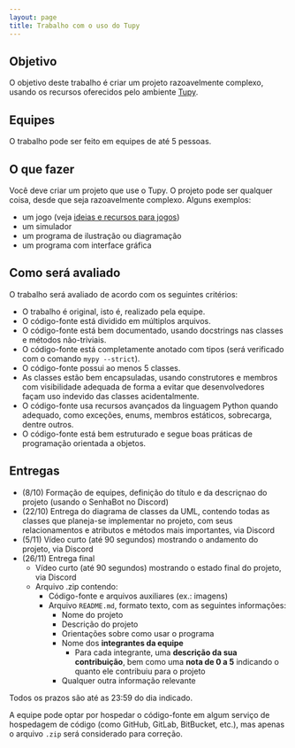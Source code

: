 ```yaml
---
layout: page
title: Trabalho com o uso do Tupy
---
```


## Objetivo

O objetivo deste trabalho é criar um projeto razoavelmente complexo, usando os recursos oferecidos pelo ambiente [Tupy](https://github.com/rodrigorgs/tupy).

## Equipes

O trabalho pode ser feito em equipes de até 5 pessoas.

## O que fazer

Você deve criar um projeto que use o Tupy. O projeto pode ser qualquer coisa, desde que seja razoavelmente complexo. Alguns exemplos:

- um jogo (veja [ideias e recursos para jogos](/aulas/mata37/ideias-jogos))
- um simulador
- um programa de ilustração ou diagramação
- um programa com interface gráfica

## Como será avaliado

O trabalho será avaliado de acordo com os seguintes critérios:

- O trabalho é original, isto é, realizado pela equipe.
- O código-fonte está dividido em múltiplos arquivos.
- O código-fonte está bem documentado, usando docstrings nas classes e métodos não-triviais.
- O código-fonte está completamente anotado com tipos (será verificado com o comando `mypy --strict`).
- O código-fonte possui ao menos 5 classes.
- As classes estão bem encapsuladas, usando construtores e membros com visibilidade adequada de forma a evitar que desenvolvedores façam uso indevido das classes acidentalmente.
- O código-fonte usa recursos avançados da linguagem Python quando adequado, como exceções, enums, membros estáticos, sobrecarga, dentre outros.
- O código-fonte está bem estruturado e segue boas práticas de programação orientada a objetos.

## Entregas

- (8/10) Formação de equipes, definição do título e da descriçnao do projeto (usando o SenhaBot no Discord)
- (22/10) Entrega do diagrama de classes da UML, contendo todas as classes que planeja-se implementar no projeto, com seus relacionamentos e atributos e métodos mais importantes, via Discord
- (5/11) Vídeo curto (até 90 segundos) mostrando o andamento do projeto, via Discord
- (26/11) Entrega final
  - Vídeo curto (até 90 segundos) mostrando o estado final do projeto, via Discord
  - Arquivo .zip contendo:
    - Código-fonte e arquivos auxiliares (ex.: imagens)
    - Arquivo `README.md`, formato texto, com as seguintes informações:
      - Nome do projeto
      - Descrição do projeto
      - Orientações sobre como usar o programa
      - Nome dos **integrantes da equipe**
        - Para cada integrante, uma **descrição da sua contribuição**, bem como uma **nota de 0 a 5** indicando o quanto ele contribuiu para o projeto
      - Qualquer outra informação relevante

Todos os prazos são até as 23:59 do dia indicado.

A equipe pode optar por hospedar o código-fonte em algum serviço de hospedagem de código (como GitHub, GitLab, BitBucket, etc.), mas apenas o arquivo `.zip` será considerado para correção.
